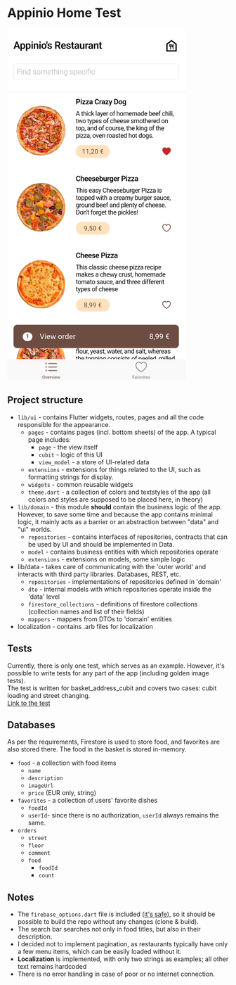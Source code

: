# Appinio Home Test

![App screenshot](./screenshot.png)

## Project structure

* `lib/ui` - contains Flutter widgets, routes, pages and all the code responsible for the appearance.
  + `pages` - contains pages (incl. bottom sheets) of the app. A typical page includes:
    + `page` - the view itself
    + `cubit` - logic of this UI
    + `view_model` - a store of UI-related data
  + `extensions` - extensions for things related to the UI, such as formatting strings for display.
  + `widgets` - common reusable widgets
  + `theme.dart` - a collection of colors and textstyles of the app (all colors and styles are supposed to be placed here, in theory)
* `lib/domain` - this module **should** contain the business logic of the app. However, to save some time and because the app contains minimal logic, it mainly acts as a barrier or an abstraction  between "data" and "ui" worlds.
  + `repositories` - contains interfaces of repositories, contracts that can be used by UI and should be implemented in Data.
  + `model` - contains business entities with which repositories operate
  + `extensions` - extensions on models, some simple logic
* lib/data - takes care of communicating with the 'outer world' and interacts with third party libraries. Databases, REST, etc. 
  + `repositories` - implementations of repositories defined in 'domain'
  + `dto` - internal models with which repositories operate inside the 'data' level
  + `firestore_collections` - definitions of firestore collections (collection names and list of their fields)
  + `mappers` - mappers from DTOs to 'domain' entities
* localization - contains .arb files for localization

## Tests

Currently, there is only one test, which serves as an example. However, it's possible to write tests for any part of the app (including golden image tests).  
The test is written for basket_address_cubit and covers two cases: cubit loading and street changing.  
[Link to the test](test/ui/pages/basket_sheet/basket_address_page/basket_address_cubit_test.dart)  

## Databases

As per the requirements, Firestore is used to store food, and favorites are also stored there. The food in the basket is stored in-memory.  

* `food` - a collection with food items
  + `name`
  + `description` 
  + `imageUrl`
  + `price` (EUR only, string)
* `favorites` - a collection of users' favorite dishes
  + `foodId`
  + `userId`- since there is no authorization, `userId` always remains the same.
* `orders`
  + `street`
  + `floor`
  + `comment`
  + `food`
    + `foodId`
    + `count`

## Notes

* The `firebase_options.dart` file is included ([it's safe](https://firebase.google.com/docs/projects/api-keys#api-keys-for-firebase-are-different)), so it should be possible to build the repo without any changes (clone & build).
* The search bar searches not only in food titles, but also in their description.
* I decided not to implement pagination, as restaurants typically have only a few menu items, which can be easily loaded without it.
* **Localization** is implemented, with only two strings as examples; all other text remains hardcoded
* There is no error handling in case of poor or no internet connection.